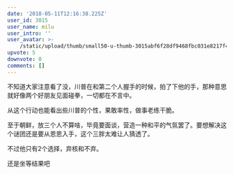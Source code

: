 ```yaml
---
date: '2018-05-11T12:16:38.225Z'
user_id: 3015
user_name: milu
user_intro: ''
user_avatar: >-
    /static/upload/thumb/small50-u-thumb-3015abf6f28df9468fbc031e8217f4b8841a7f6a0ddc.png
upvote: 5
downvote: 0
comments: []
---
```


不知道大家注意看了没，川普在和第二个人握手的时候，拍了下他的手，那种意思就好像两个好朋友见面碰拳，一切都在不言中。

从这个行动也能看出些川普的个性，果敢率性，做事老练干脆。

至于朝鲜，放三个人不算啥，毕竟要面谈，营造一种和平的气氛罢了。要想解决这个谜团还是要从恩恩入手，这个三胖太难让人猜透了。

不过他只有2个选择，弃核和不弃。

还是坐等结果吧
